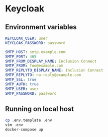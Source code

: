 # Keycloak

## Environment variables

```yaml
KEYCLOAK_USER: user
KEYCLOAK_PASSWORD: password

SMTP_HOST: smtp.example.com
SMTP_PORT: 465
SMTP_FROM_DISPLAY_NAME: Inclusion Connect
SMTP_FROM: foo@example.com
SMTP_REPLYTO_DISPLAY_NAME: Inclusion Connect
SMTP_REPLYTO: no-reply@example.com
SMTP_SSL: true
SMTP_AUTH: true
SMTP_USER: user
SMTP_PASSWORD: password
```


## Running on local host

```bash
cp .env.template .env
vim .env
docker-compose up
```
